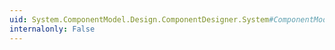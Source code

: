 ```yaml
---
uid: System.ComponentModel.Design.ComponentDesigner.System#ComponentModel#Design#IDesignerFilter#PreFilterAttributes(System.Collections.IDictionary)
internalonly: False
---
```

